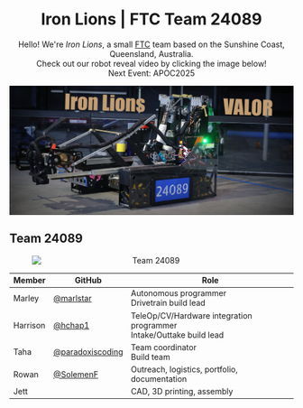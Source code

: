 <div align="center">
    <h1>Iron Lions | FTC Team 24089</h1>
</div>
<div align="center">
    Hello! We're <i>Iron Lions</i>, a small <a href="https://www.firstinspires.org/robotics/ftc">FTC</a> team based on the Sunshine Coast, Queensland, Australia.<br>Check out our robot reveal video by clicking the image below!
</div>

</div>
<div align="center">
Next Event: APOC2025
</div>

<p align="center">
  <a href="https://www.youtube.com/watch?v=x4z5jL-8w8A">
    <img src="https://raw.githubusercontent.com/IronLionsFTC/.github/refs/heads/main/Banner.png" width="720" style="display: block; margin: auto;">
  </a>
</p>



## Team 24089
<div align="center">
    <figure>
        <img src="https://github.com/user-attachments/assets/797dab97-da03-4211-b6e9-76dc2e0c50fa" alt="Team 24089" width="480" style="display: block; margin: auto;">
    </figure>
</div>


<div align="center">

| Member    | GitHub                                                 | Role                                                      |
|-----------|--------------------------------------------------------|-----------------------------------------------------------|
| Marley    | [@marlstar](https://github.com/marlstar)               | Autonomous programmer<br>Drivetrain build lead            |
| Harrison  | [@hchap1](https://github.com/hchap1)                   | TeleOp/CV/Hardware integration programmer<br>Intake/Outtake build lead |
| Taha      | [@paradoxiscoding](https://github.com/paradoxiscoding) | Team coordinator<br>Build team                            |
| Rowan     | [@SolemenF](https://github.com/solemenf)               | Outreach, logistics, portfolio, documentation             |
| Jett      |                                                        | CAD, 3D printing, assembly                                |

</div>
